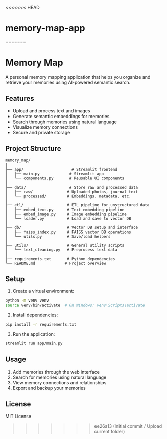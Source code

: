 <<<<<<< HEAD
# memory-map-app
=======
# Memory Map

A personal memory mapping application that helps you organize and retrieve your memories using AI-powered semantic search.

## Features

- Upload and process text and images
- Generate semantic embeddings for memories
- Search through memories using natural language
- Visualize memory connections
- Secure and private storage

## Project Structure

```
memory_map/
│
├── app/                     # Streamlit frontend
│   ├── main.py             # Streamlit app
│   └── components.py       # Reusable UI components
│
├── data/                   # Store raw and processed data
│   ├── raw/               # Uploaded photos, journal text
│   └── processed/         # Embeddings, metadata, etc.
│
├── etl/                   # ETL pipeline for unstructured data
│   ├── embed_text.py      # Text embedding pipeline
│   ├── embed_image.py     # Image embedding pipeline
│   └── loader.py          # Load and save to vector DB
│
├── db/                    # Vector DB setup and interface
│   ├── faiss_index.py     # FAISS vector DB operations
│   └── utils.py           # Save/load helpers
│
├── utils/                 # General utility scripts
│   └── text_cleaning.py   # Preprocess text data
│
├── requirements.txt       # Python dependencies
└── README.md             # Project overview
```

## Setup

1. Create a virtual environment:
```bash
python -m venv venv
source venv/bin/activate  # On Windows: venv\Scripts\activate
```

2. Install dependencies:
```bash
pip install -r requirements.txt
```

3. Run the application:
```bash
streamlit run app/main.py
```

## Usage

1. Add memories through the web interface
2. Search for memories using natural language
3. View memory connections and relationships
4. Export and backup your memories

## License

MIT License 
>>>>>>> ee26a13 (Initial commit / Upload current folder)
